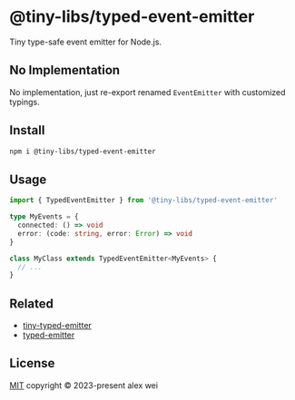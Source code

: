 # @tiny-libs/typed-event-emitter

Tiny type-safe event emitter for Node.js.

## No Implementation

No implementation, just re-export renamed `EventEmitter` with customized typings.

## Install

```sh
npm i @tiny-libs/typed-event-emitter
```

## Usage

```ts
import { TypedEventEmitter } from '@tiny-libs/typed-event-emitter'

type MyEvents = {
  connected: () => void
  error: (code: string, error: Error) => void
}

class MyClass extends TypedEventEmitter<MyEvents> {
  // ...
}
```

## Related

- [tiny-typed-emitter](https://github.com/binier/tiny-typed-emitter)
- [typed-emitter](https://github.com/andywer/typed-emitter)

## License

[MIT](./LICENSE) copyright © 2023-present alex wei
